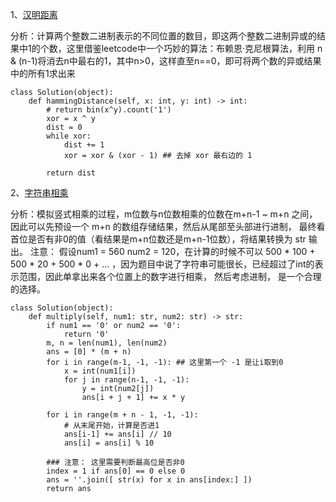 1、[汉明距离](https://leetcode-cn.com/problems/hamming-distance/)    

分析：计算两个整数二进制表示的不同位置的数目，即这两个整数二进制异或的结果中1的个数，这里借鉴leetcode中一个巧妙的算法：布赖恩·克尼根算法，利用 n & (n-1)将消去n中最右的1，其中n>0，这样直至n==0，即可将两个数的异或结果中的所有1求出来   

```python3
class Solution(object):
    def hammingDistance(self, x: int, y: int) -> int:
        # return bin(x^y).count('1')
        xor = x ^ y
        dist = 0
        while xor:
            dist += 1
            xor = xor & (xor - 1) ## 去掉 xor 最右边的 1

        return dist
```

2、[字符串相乘](https://leetcode-cn.com/problems/multiply-strings/)   

分析：模拟竖式相乘的过程，m位数与n位数相乘的位数在m+n-1 ~ m+n 之间，因此可以先预设一个 m+n 的数组存储结果，然后从尾部至头部进行进制， 最终看首位是否有非0的值（看结果是m+n位数还是m+n-1位数），将结果转换为 str 输出。 注意： 假设num1 = 560 num2 = 120，在计算的时候不可以 500 * 100 + 500 * 20 + 500 * 0 + ... ，因为题目中说了字符串可能很长，已经超过了int的表示范围，因此单拿出来各个位置上的数字进行相乘， 然后考虑进制， 是一个合理的选择。   

```python3
class Solution(object):
    def multiply(self, num1: str, num2: str) -> str:
        if num1 == '0' or num2 == '0':
            return '0'
        m, n = len(num1), len(num2)
        ans = [0] * (m + n)
        for i in range(m-1, -1, -1): ## 这里第一个 -1 是让i取到0
            x = int(num1[i])
            for j in range(n-1, -1, -1):
                y = int(num2[j])
                ans[i + j + 1] += x * y

        for i in range(m + n - 1, -1, -1):
            # 从末尾开始，计算是否进1
            ans[i-1] += ans[i] // 10
            ans[i] = ans[i] % 10 

        ### 注意： 这里需要判断最高位是否非0
        index = 1 if ans[0] == 0 else 0
        ans = ''.join([ str(x) for x in ans[index:] ])
        return ans
```
